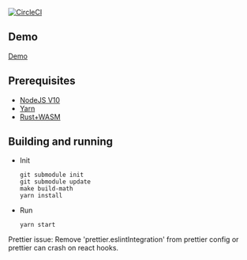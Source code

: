 [![CircleCI](https://circleci.com/gh/caolo-game/caolo-web-client/tree/master.svg?style=svg)](https://circleci.com/gh/caolo-game/caolo-web-client/tree/master)

## Demo

[Demo](https://caolo-game.github.io/caolo-web-client/)

## Prerequisites

-   [NodeJS V10](https://nodejs.org/en/)
-   [Yarn](https://yarnpkg.com/lang/en/)
-   [Rust+WASM](https://rustwasm.github.io/book/game-of-life/setup.html)

## Building and running

-   Init
    ```
    git submodule init
    git submodule update
    make build-math
    yarn install
    ```
-   Run
    ```
    yarn start
    ```

Prettier issue:
Remove 'prettier.eslintIntegration' from prettier config or prettier can crash on react hooks.
